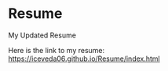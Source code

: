 # Resume
My Updated Resume

Here is the link to my resume:  https://iceveda06.github.io/Resume/index.html
